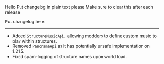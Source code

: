 Hello
Put changelog in plain text please
Make sure to clear this after each release

Put changelog here:

-----------------
- Added `StructureMusicApi,` allowing modders to define custom music to play within structures.
- Removed `PanoramaApi` as it has potentially unsafe implementation on 1.21.5.
- Fixed spam-logging of structure names upon world load.
